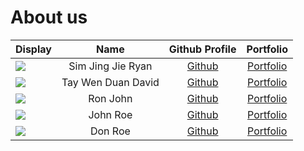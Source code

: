 # About us

Display |       Name        | Github Profile | Portfolio 
--------|:-----------------:|:--------------:|:---------:
![](https://via.placeholder.com/100.png?text=Photo) | Sim Jing Jie Ryan | [Github](https://github.com/rismm) | [Portfolio](docs/team/johndoe.md)
![](https://via.placeholder.com/100.png?text=Photo) | Tay Wen Duan David | [Github](https://github.com/dtaywd) | [Portfolio](docs/team/johndoe.md)
![](https://via.placeholder.com/100.png?text=Photo) |     Ron John      | [Github](https://github.com/) | [Portfolio](docs/team/johndoe.md)
![](https://via.placeholder.com/100.png?text=Photo) |     John Roe      | [Github](https://github.com/) | [Portfolio](docs/team/johndoe.md)
![](https://via.placeholder.com/100.png?text=Photo) |      Don Roe      | [Github](https://github.com/) | [Portfolio](docs/team/johndoe.md)

